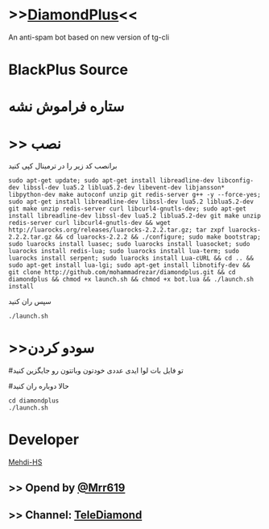 # >>[DiamondPlus](http://telegram.me/Telediamondch)<<
An anti-spam bot based on new version of tg-cli

# BlackPlus Source

# ستاره فراموش نشه

# >> نصب
برانصب کد زیر را در ترمینال کپی کنید
```
sudo apt-get update; sudo apt-get install libreadline-dev libconfig-dev libssl-dev lua5.2 liblua5.2-dev libevent-dev libjansson* libpython-dev make autoconf unzip git redis-server g++ -y --force-yes; sudo apt-get install libreadline-dev libssl-dev lua5.2 liblua5.2-dev git make unzip redis-server curl libcurl4-gnutls-dev; sudo apt-get install libreadline-dev libssl-dev lua5.2 liblua5.2-dev git make unzip redis-server curl libcurl4-gnutls-dev && wget http://luarocks.org/releases/luarocks-2.2.2.tar.gz; tar zxpf luarocks-2.2.2.tar.gz && cd luarocks-2.2.2 && ./configure; sudo make bootstrap; sudo luarocks install luasec; sudo luarocks install luasocket; sudo luarocks install redis-lua; sudo luarocks install lua-term; sudo luarocks install serpent; sudo luarocks install Lua-cURL && cd .. && sudo apt-get install lua-lgi; sudo apt-get install libnotify-dev && git clone http://github.com/mohammadrezar/diamondplus.git && cd diamondplus && chmod +x launch.sh && chmod +x bot.lua && ./launch.sh install
```
سپس ران کنید

```
./launch.sh
```
# >>سودو کردن

#تو فایل بات لوا ایدی عددی خودتون وباتتون رو جایگزین کنید

#حالا دوباره ران کنید 
```
cd diamondplus
./launch.sh
```
# Developer 
[Mehdi-HS](https://t.me/MehdiHs)
## >> Opend by [@Mrr619](http://telegram.me/mrr619)
## >> Channel: [TeleDiamond](http://telegram.me/telediamondch)
